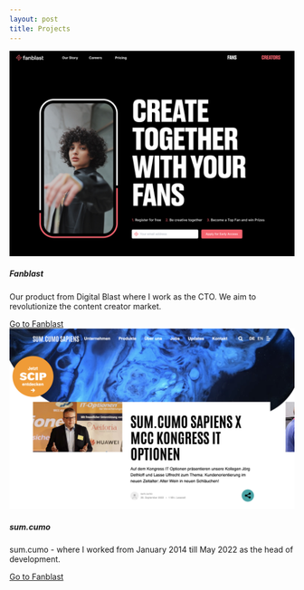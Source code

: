 ```yaml
---
layout: post
title: Projects
---
```


<div class="container">
  <div class="row">
    <div class="col-sm">
      <div class="card">
        <img class="card-img-top" src="/assets/images/fanblast.png" alt="www.fanblast.com">
        <div class="card-body">
          <h5 class="card-title">Fanblast</h5>
          <p class="card-text">Our product from Digital Blast where I work as the CTO. We aim to revolutionize the content creator market.</p>
          <a href="https://www.fanblast.com" target="_blank" class="btn btn-primary">Go to Fanblast</a>
        </div>
      </div>
    </div>
    <div class="col-sm">
      <div class="card">
        <img class="card-img-top" src="/assets/images/sumcumo.png" alt="www.fanblast.com">
        <div class="card-body">
          <h5 class="card-title">sum.cumo</h5>
          <p class="card-text">sum.cumo - where I worked from January 2014 till May 2022 as the head of development.</p>
          <a href="https://www.fanblast.com" target="_blank" class="btn btn-primary">Go to Fanblast</a>
        </div>
      </div>
    </div>
  </div>
</div>